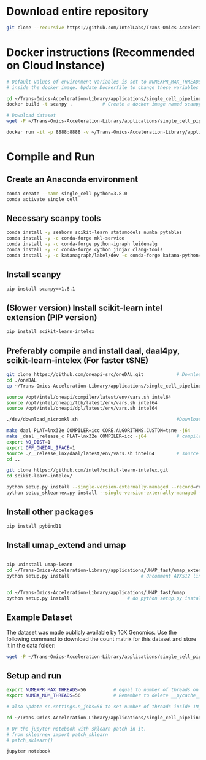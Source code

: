 
# Download entire repository
```bash
git clone --recursive https://github.com/IntelLabs/Trans-Omics-Acceleration-Library.git
```

# Docker instructions (Recommended on Cloud Instance)
```bash
# Default values of environment variables is set to NUMEXPR_MAX_THREADS=64, NUMBA_NUM_THREADS=64  (Number of CPUs)
# inside the docker image. Update Dockerfile to change these variables according to number of CPUs for best performance

cd ~/Trans-Omics-Acceleration-Library/applications/single_cell_pipeline/
docker build -t scanpy .           # Create a docker image named scanpy

# Download dataset
wget -P ~/Trans-Omics-Acceleration-Library/applications/single_cell_pipeline/data https://rapids-single-cell-examples.s3.us-east-2.amazonaws.com/1M_brain_cells_10X.sparse.h5ad

docker run -it -p 8888:8888 -v ~/Trans-Omics-Acceleration-Library/applications/single_cell_pipeline/data:/data scanpy   # run docker container with the data folder as volume
```

# Compile and Run

## Create an Anaconda environment
```bash
conda create --name single_cell python=3.8.0
conda activate single_cell
```

## Necessary scanpy tools
```bash
conda install -y seaborn scikit-learn statsmodels numba pytables
conda install -y -c conda-forge mkl-service
conda install -y -c conda-forge python-igraph leidenalg
conda install -y -c conda-forge cython jinja2 clang-tools
conda install -y -c katanagraph/label/dev -c conda-forge katana-python==0.1.102.dev+108.0.0d2943
```

## Install scanpy
```bash
pip install scanpy==1.8.1
```

## (Slower version) Install scikit-learn intel extension (PIP version)
```bash
pip install scikit-learn-intelex
```

## Preferably compile and install daal, daal4py, scikit-learn-intelex (For faster tSNE)
```bash
git clone https://github.com/oneapi-src/oneDAL.git            # Download daal
cd ./oneDAL
cp ~/Trans-Omics-Acceleration-Library/applications/single_cell_pipeline/tsne_gradient_descent_fpt.cpp cpp/daal/src/algorithms/tsne/            # Replace the tsne algorithm

source /opt/intel/oneapi/compiler/latest/env/vars.sh intel64
source /opt/intel/oneapi/tbb/latest/env/vars.sh intel64
source /opt/intel/oneapi/dpl/latest/env/vars.sh intel64

./dev/download_micromkl.sh                                    #Download microMKL libs via script 

make daal PLAT=lnx32e COMPILER=icc CORE.ALGORITHMS.CUSTOM=tsne -j64      # Use "make clean PLAT=lnx32e" for cleaning before this step
make _daal _release_c PLAT=lnx32e COMPILER=icc -j64           # compile entire daal with ICC
export NO_DIST=1
export OFF_ONEDAL_IFACE=1
source ./__release_lnx/daal/latest/env/vars.sh intel64        # source the compiled daal
cd ..

git clone https://github.com/intel/scikit-learn-intelex.git
cd scikit-learn-intelex/

python setup.py install --single-version-externally-managed --record=record.txt       # Use "git clean -dfx" for cleaning before this step
python setup_sklearnex.py install --single-version-externally-managed --record=record_sklearnex.txt
```

## Install other packages
```bash
pip install pybind11
```

## Install umap_extend and umap 
```bash

pip uninstall umap-learn
cd ~/Trans-Omics-Acceleration-Library/applications/UMAP_fast/umap_extend
python setup.py install                          # Uncomment AVX512 lines in setup.py before doing this step on avx512 machines


cd ~/Trans-Omics-Acceleration-Library/applications/UMAP_fast/umap
python setup.py install                     # do python setup.py install if moving environment using conda-pack
```


## Example Dataset
The dataset was made publicly available by 10X Genomics. Use the following command to download the count matrix for this dataset and store it in the data folder:
```bash
wget -P ~/Trans-Omics-Acceleration-Library/applications/single_cell_pipeline/data https://rapids-single-cell-examples.s3.us-east-2.amazonaws.com/1M_brain_cells_10X.sparse.h5ad
```

## Setup and run
```bash
export NUMEXPR_MAX_THREADS=56          # equal to number of threads on a single socket
export NUMBA_NUM_THREADS=56            # Remember to delete __pycache__ folder from local directory and umap/umap/ directory if increasing number of threads

# also update sc.settings.n_jobs=56 to set number of threads inside 1M_brain_cpu_analysis.py

cd ~/Trans-Omics-Acceleration-Library/applications/single_cell_pipeline/notebooks/

# Or the jupyter notebook with sklearn patch in it. 
# from sklearnex import patch_sklearn
# patch_sklearn()

jupyter notebook
```